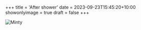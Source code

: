 +++
title = 'After shower'
date = 2023-09-23T15:45:20+10:00
showonlyimage = true
draft = false
+++

![Minty](/img/post/aftershower.jpeg)

